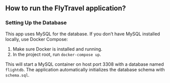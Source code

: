 ## How to run the FlyTravel application?

### Setting Up the Database
This app uses MySQL for the database. If you don’t have MySQL installed locally, use Docker Compose:
1. Make sure Docker is installed and running.
2. In the project root, run `docker-compose up`.

This will start a MySQL container on host port 3308 with a database named `flightdb`. The application automatically 
initializes the database schema with `schema.sql`.

